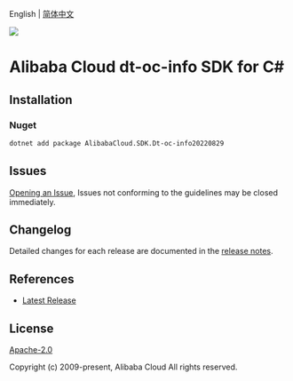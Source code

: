 English | [简体中文](README-CN.md)

![](https://aliyunsdk-pages.alicdn.com/icons/AlibabaCloud.svg)

# Alibaba Cloud dt-oc-info SDK for C#

## Installation

### Nuget

```bash
dotnet add package AlibabaCloud.SDK.Dt-oc-info20220829
```

## Issues

[Opening an Issue](https://github.com/aliyun/alibabacloud-csharp-sdk/issues/new), Issues not conforming to the guidelines may be closed immediately.

## Changelog

Detailed changes for each release are documented in the [release notes](./ChangeLog.md).

## References

* [Latest Release](https://github.com/aliyun/alibabacloud-csharp-sdk/)

## License

[Apache-2.0](http://www.apache.org/licenses/LICENSE-2.0)

Copyright (c) 2009-present, Alibaba Cloud All rights reserved.
